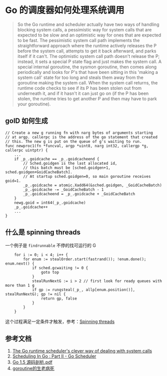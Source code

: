 # Go 的调度器如何处理系统调用

> So the Go runtime and scheduler actually have two ways of handling blocking system calls, a pessimistic way for system calls that are expected to be slow and an optimistic way for ones that are expected to be fast. The pessimistic system call path implements the straightforward approach where the runtime actively releases the P before the system call, attempts to get it back afterward, and parks itself if it can't. The optimistic system call path doesn't release the P; instead, it sets a special P state flag and just makes the system call. A special internal goroutine, the sysmon goroutine, then comes along periodically and looks for P's that have been sitting in this 'making a system call' state for too long and steals them away from the goroutine making the system call. When the system call returns, the runtime code checks to see if its P has been stolen out from underneath it, and if it hasn't it can just go on (if the P has been stolen, the runtime tries to get another P and then may have to park your goroutine).

## goID 如何生成

```
// Create a new g running fn with narg bytes of arguments starting
// at argp. callerpc is the address of the go statement that created
// this. The new g is put on the queue of g's waiting to run.
func newproc1(fn *funcval, argp *uint8, narg int32, callergp *g, callerpc uintptr) {
    ...
    if _p_.goidcache == _p_.goidcacheend {
		// Sched.goidgen is the last allocated id,
		// this batch must be [sched.goidgen+1, sched.goidgen+GoidCacheBatch].
		// At startup sched.goidgen=0, so main goroutine receives goid=1.
		_p_.goidcache = atomic.Xadd64(&sched.goidgen, _GoidCacheBatch)
		_p_.goidcache -= _GoidCacheBatch - 1
		_p_.goidcacheend = _p_.goidcache + _GoidCacheBatch
	}
	newg.goid = int64(_p_.goidcache)
	_p_.goidcache++
    ...
}
```

## 什么是 spinning threads

一个例子是 `findrunnable` 不停的找可运行的 G

```
    for i := 0; i < 4; i++ {
		for enum := stealOrder.start(fastrand()); !enum.done(); enum.next() {
			if sched.gcwaiting != 0 {
				goto top
			}
			stealRunNextG := i > 2 // first look for ready queues with more than 1 g
			if gp := runqsteal(_p_, allp[enum.position()], stealRunNextG); gp != nil {
				return gp, false
			}
		}
	}
```

这个过程满足一定条件才触发，参考：[Spinning threads](https://rakyll.org/scheduler/)

## 参考文档

1. [The Go runtime scheduler's clever way of dealing with system calls](https://utcc.utoronto.ca/~cks/space/blog/programming/GoSchedulerAndSyscalls)
1. [Scheduling In Go : Part II - Go Scheduler](https://www.ardanlabs.com/blog/2018/08/scheduling-in-go-part2.html)
1. [Go 1.5 源码剖析.pdf](https://github.com/qyuhen/book)
1. [goroutine的生老病死](https://tiancaiamao.gitbooks.io/go-internals/content/zh/05.2.html)
